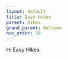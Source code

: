 ```yaml
---
layout: default
title: Easy Hikes
parent: Hikes
grand_parent: Welcome
nav_order: 10
---
```

Hi Easy Hikes